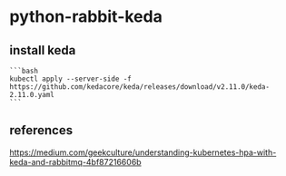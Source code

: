 # python-rabbit-keda



## install keda
    
    ```bash
    kubectl apply --server-side -f https://github.com/kedacore/keda/releases/download/v2.11.0/keda-2.11.0.yaml
    ```


## references
https://medium.com/geekculture/understanding-kubernetes-hpa-with-keda-and-rabbitmq-4bf87216606b